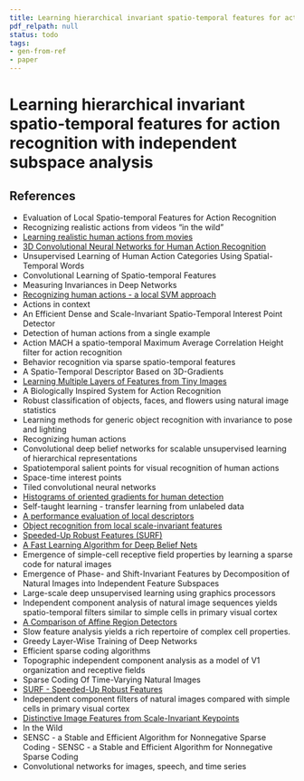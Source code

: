 ```yaml
---
title: Learning hierarchical invariant spatio-temporal features for action recognition with independent subspace analysis
pdf_relpath: null
status: todo
tags:
- gen-from-ref
- paper
---
```


# Learning hierarchical invariant spatio-temporal features for action recognition with independent subspace analysis

## References

- Evaluation of Local Spatio-temporal Features for Action Recognition
- Recognizing realistic actions from videos “in the wild”
- [Learning realistic human actions from movies](./learning-realistic-human-actions-from-movies.md)
- [3D Convolutional Neural Networks for Human Action Recognition](./3d-convolutional-neural-networks-for-human-action-recognition.md)
- Unsupervised Learning of Human Action Categories Using Spatial-Temporal Words
- Convolutional Learning of Spatio-temporal Features
- Measuring Invariances in Deep Networks
- [Recognizing human actions - a local SVM approach](./recognizing-human-actions-a-local-svm-approach.md)
- Actions in context
- An Efficient Dense and Scale-Invariant Spatio-Temporal Interest Point Detector
- Detection of human actions from a single example
- Action MACH a spatio-temporal Maximum Average Correlation Height filter for action recognition
- Behavior recognition via sparse spatio-temporal features
- A Spatio-Temporal Descriptor Based on 3D-Gradients
- [Learning Multiple Layers of Features from Tiny Images](./learning-multiple-layers-of-features-from-tiny-images.md)
- A Biologically Inspired System for Action Recognition
- Robust classification of objects, faces, and flowers using natural image statistics
- Learning methods for generic object recognition with invariance to pose and lighting
- Recognizing human actions
- Convolutional deep belief networks for scalable unsupervised learning of hierarchical representations
- Spatiotemporal salient points for visual recognition of human actions
- Space-time interest points
- Tiled convolutional neural networks
- [Histograms of oriented gradients for human detection](./histograms-of-oriented-gradients-for-human-detection.md)
- Self-taught learning - transfer learning from unlabeled data
- [A performance evaluation of local descriptors](./a-performance-evaluation-of-local-descriptors.md)
- [Object recognition from local scale-invariant features](./object-recognition-from-local-scale-invariant-features.md)
- [Speeded-Up Robust Features (SURF)](./speeded-up-robust-features-surf.md)
- [A Fast Learning Algorithm for Deep Belief Nets](./a-fast-learning-algorithm-for-deep-belief-nets.md)
- Emergence of simple-cell receptive field properties by learning a sparse code for natural images
- Emergence of Phase- and Shift-Invariant Features by Decomposition of Natural Images into Independent Feature Subspaces
- Large-scale deep unsupervised learning using graphics processors
- Independent component analysis of natural image sequences yields spatio-temporal filters similar to simple cells in primary visual cortex
- [A Comparison of Affine Region Detectors](./a-comparison-of-affine-region-detectors.md)
- Slow feature analysis yields a rich repertoire of complex cell properties.
- Greedy Layer-Wise Training of Deep Networks
- Efficient sparse coding algorithms
- Topographic independent component analysis as a model of V1 organization and receptive fields
- Sparse Coding Of Time-Varying Natural Images
- [SURF - Speeded-Up Robust Features](./surf-speeded-up-robust-features.md)
- Independent component filters of natural images compared with simple cells in primary visual cortex
- [Distinctive Image Features from Scale-Invariant Keypoints](./distinctive-image-features-from-scale-invariant-keypoints.md)
- In the Wild
- SENSC - a Stable and Efficient Algorithm for Nonnegative Sparse Coding - SENSC - a Stable and Efficient Algorithm for Nonnegative Sparse Coding
- Convolutional networks for images, speech, and time series
